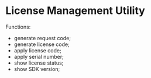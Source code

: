# License Management Utility

Functions:

- generate request code;
- generate license code;
- apply license code;
- apply serial number;
- show license status;
- show SDK version;
